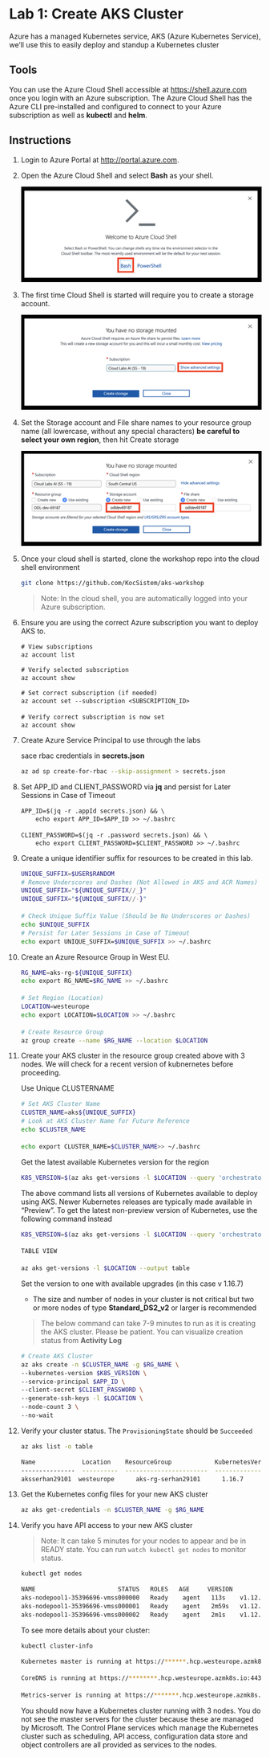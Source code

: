 Lab 1: Create AKS Cluster
==
Azure has a managed Kubernetes service, AKS (Azure Kubernetes Service), we’ll use this to easily deploy and standup a Kubernetes cluster

## Tools
You can use the Azure Cloud Shell accessible at https://shell.azure.com once you login with an Azure subscription. The Azure Cloud Shell has the Azure CLI pre-installed and configured to connect to your Azure subscription as well as **kubectl** and **helm**.

## Instructions

1. Login to Azure Portal at http://portal.azure.com.
2. Open the Azure Cloud Shell and select **Bash** as your shell.

	![Azure Cloud Shell](/labs/create-aks-cluster/img/cloud-shell-bash.png "Azure Cloud Shell")
3. The first time Cloud Shell is started will require you to create a storage account.

	![Create Storage Account](/labs/create-aks-cluster/img/create-storage-account.png "Create Storage Account")
4. Set the Storage account and File share names to your resource group name (all lowercase, without any special characters) **be careful to select your own region**, then hit Create storage

	![Advanced Storage Account](/labs/create-aks-cluster/img/advanced-storage-account.png "Advanced Storage Account")
5. Once your cloud shell is started, clone the workshop repo into the cloud shell environment

	```bash
	git clone https://github.com/KocSistem/aks-workshop
	```

	> Note: In the cloud shell, you are automatically logged into your Azure subscription.
6. Ensure you are using the correct Azure subscription you want to deploy AKS to.

	```
	# View subscriptions
	az account list
	```

	```
	# Verify selected subscription
	az account show
	```

	```
	# Set correct subscription (if needed)
	az account set --subscription <SUBSCRIPTION_ID>

	# Verify correct subscription is now set
	az account show

7. Create Azure Service Principal to use through the labs

	sace rbac credentials in **secrets.json** 

	```bash
	az ad sp create-for-rbac --skip-assignment > secrets.json
	```

8. Set APP_ID and CLIENT_PASSWORD via **jq** and persist for Later Sessions in Case of Timeout

	```
	APP_ID=$(jq -r .appId secrets.json) && \
		echo export APP_ID=$APP_ID >> ~/.bashrc

	CLIENT_PASSWORD=$(jq -r .password secrets.json) && \
		echo export CLIENT_PASSWORD=$CLIENT_PASSWORD >> ~/.bashrc
	```

9. Create a unique identifier suffix for resources to be created in this lab.

	```bash
	UNIQUE_SUFFIX=$USER$RANDOM
	# Remove Underscores and Dashes (Not Allowed in AKS and ACR Names)
	UNIQUE_SUFFIX="${UNIQUE_SUFFIX//_}"
	UNIQUE_SUFFIX="${UNIQUE_SUFFIX//-}"

	# Check Unique Suffix Value (Should be No Underscores or Dashes)
	echo $UNIQUE_SUFFIX
	# Persist for Later Sessions in Case of Timeout
	echo export UNIQUE_SUFFIX=$UNIQUE_SUFFIX >> ~/.bashrc
	```

10. Create an Azure Resource Group in West EU.

	```bash
	RG_NAME=aks-rg-${UNIQUE_SUFFIX}
	echo export RG_NAME=$RG_NAME >> ~/.bashrc

	# Set Region (Location)
	LOCATION=westeurope
	echo export LOCATION=$LOCATION >> ~/.bashrc

	# Create Resource Group
	az group create --name $RG_NAME --location $LOCATION
	```
11. Create your AKS cluster in the resource group created above with 3 nodes. We will check for a recent version of kubnernetes before proceeding.

	Use Unique CLUSTERNAME

	```bash
	# Set AKS Cluster Name
	CLUSTER_NAME=aks${UNIQUE_SUFFIX}
	# Look at AKS Cluster Name for Future Reference
	echo $CLUSTER_NAME
	
	echo export CLUSTER_NAME=$CLUSTER_NAME>> ~/.bashrc
	```
	Get the latest available Kubernetes version for the region

	``` bash
	K8S_VERSION=$(az aks get-versions -l $LOCATION --query 'orchestrators[-1].orchestratorVersion' -o tsv)
	```
	The above command lists all versions of Kubernetes available to deploy using AKS. Newer Kubernetes releases are typically made available in “Preview”. To get the latest non-preview version of Kubernetes, use the following command instead

	``` bash
	K8S_VERSION=$(az aks get-versions -l $LOCATION --query 'orchestrators[?isPreview == null].[orchestratorVersion][-1]' -o tsv)

	TABLE VIEW

	az aks get-versions -l $LOCATION --output table
	```
	Set the version to one with available upgrades (in this case v 1.16.7)

	* The size and number of nodes in your cluster is not critical but two or more nodes of type **Standard_DS2_v2** or larger is recommended

	> The below command can take 7-9 minutes to run as it is creating the AKS cluster. Please be patient. You can visualize creation status from **Activity Log**

	```bash
	# Create AKS Cluster
	az aks create -n $CLUSTER_NAME -g $RG_NAME \
	--kubernetes-version $K8S_VERSION \
	--service-principal $APP_ID \
	--client-secret $CLIENT_PASSWORD \
	--generate-ssh-keys -l $LOCATION \
	--node-count 3 \
	--no-wait
	```
12. Verify your cluster status. The `ProvisioningState` should be `Succeeded`

	```bash
	az aks list -o table
	```
	 ```bash
    Name             Location    ResourceGroup            KubernetesVersion    ProvisioningState    Fqdn
    ---------------  ----------  -----------------------  -------------------  -------------------  ----------------------------------------------------------------
    aksserhan29101  westeurope      aks-rg-serhan29101      1.16.7               Succeeded             aksserhan2-aks-rg-serhan291-6cd416-9956c266.hcp.westeurope.azmk8s.io
    ```

13. Get the Kubernetes config files for your new AKS cluster

	```bash
	az aks get-credentials -n $CLUSTER_NAME -g $RG_NAME
	```
14. Verify you have API access to your new AKS cluster

    > Note: It can take 5 minutes for your nodes to appear and be in READY state. You can run `watch kubectl get nodes` to monitor status.

    ```bash
    kubectl get nodes
    ```

    ```bash
    NAME                       STATUS   ROLES   AGE     VERSION
    aks-nodepool1-35396696-vmss000000   Ready    agent   113s    v1.12.8
    aks-nodepool1-35396696-vmss000001   Ready    agent   2m59s   v1.12.8
    aks-nodepool1-35396696-vmss000002   Ready    agent   2m1s    v1.12.8
    ```

    To see more details about your cluster:

    ```bash
    kubectl cluster-info
    ```

    ```bash
    Kubernetes master is running at https://******.hcp.westeurope.azmk8s.io:443

    CoreDNS is running at https://********.hcp.westeurope.azmk8s.io:443/api/v1/namespaces/kube-system/services/kube-dns:dns/proxy
    
    Metrics-server is running at https://*******.hcp.westeurope.azmk8s.io:443/api/v1/namespaces/kube-system/services/https:metrics-server:/proxy
    ```

    You should now have a Kubernetes cluster running with 3 nodes. You do not see the master servers for the cluster because these are managed by Microsoft. The Control Plane services which manage the Kubernetes cluster such as scheduling, API access, configuration data store and object controllers are all provided as services to the nodes.